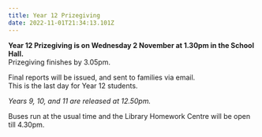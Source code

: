 ```yaml
---
title: Year 12 Prizegiving
date: 2022-11-01T21:34:13.101Z
---
```

**Year 12 Prizegiving is on Wednesday 2 November at 1.30pm in the School Hall.**  
Prizegiving finishes by 3.05pm. 


Final reports will be issued, and sent to families via email.  
This is the last day for Year 12 students.  

*Years 9, 10, and 11 are released at 12.50pm.*

Buses run at the usual time and the Library Homework Centre will be open till 4.30pm.   

